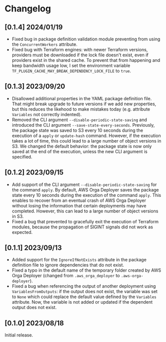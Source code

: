 # Changelog

## [0.1.4] 2024/01/19

* Fixed bug in package definition validation module preventing from using the `ConcurrentWorkers` attribute.
* Fixed bug with Terraform engines: with newer Terraform versions, providers must be downloaded if the lock file doesn't exist, even if providers exist in the shared cache. To prevent that from happening and keep bandwidth usage low, I set the environment variable `TF_PLUGIN_CACHE_MAY_BREAK_DEPENDENCY_LOCK_FILE` to `true`.

## [0.1.3] 2023/09/20

* Disallowed additional properties in the YAML package definition file. That might break upgrade to future versions if we add new properties, but this reduces the likehood to make mistakes today (e.g. attribute `Variables` not correctly indented).
* Removed the CLI argument `--disable-periodic-state-saving` and introduced the CLI argument `--save-state-every-seconds`. Previously, the package state was saved to S3 every 10 seconds during the execution of a `apply` or `update-hash` command. However, if the execution takes a lot of time, this could lead to a large number of object versions in S3. We changed the default behavior: the package state is now only saved at the end of the execution, unless the new CLI argument is specified.

## [0.1.2] 2023/09/15

* Add support of the CLI argument `--disable-periodic-state-saving` for the command `apply`. By default, AWS Orga Deployer saves the package state every 10 seconds during the execution of the command `apply`. This enables to recover from an eventual crash of AWS Orga Deployer without losing the information that certain deployments may have completed. However, this can lead to a large number of object versions in S3.
* Fixed a bug that prevented to gracefully exit the execution of Terraform modules, because the propagation of SIGINT signals did not work as expected.

## [0.1.1] 2023/09/13

* Added support for the `IgnoreIfNotExists` attribute in the package definition file to ignore dependencies that do not exist.
* Fixed a typo in the default name of the temporary folder created by AWS Orga Deployer (changed from `.aws_orga_deployer` to `.aws-orga-deployer`).
* Fixed a bug when referencing the output of another deployment using `VariablesFromOutputs`: if the output does not exist, the variable was set to `None` which could replace the default value defined by the `Variables` attribute. Now, the variable is not added or updated if the dependent output does not exist.

## [0.1.0] 2023/08/18

Initial release.
